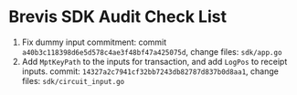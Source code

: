 # Brevis SDK Audit Check List

1. Fix dummy input commitment: commit `a40b3c118398d6e5d578c4ae3f48bf47a425075d`, change files: `sdk/app.go`
2. Add `MptKeyPath` to the inputs for transaction, and add `LogPos` to receipt inputs. commit: `14327a2c7941cf32bb7243db82787d837b0d8aa1`, change files: `sdk/circuit_input.go`
  

